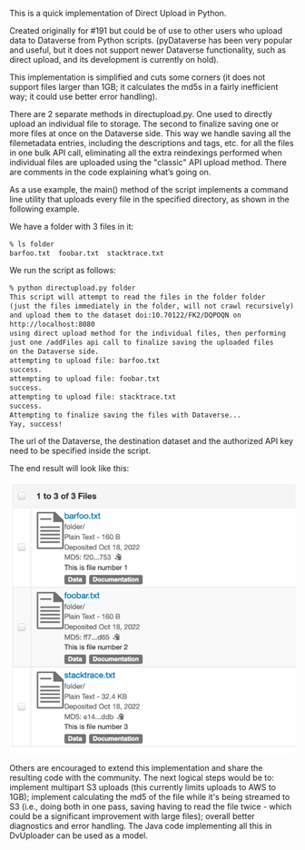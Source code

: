 This is a quick implementation of Direct Upload in Python.

Created originally for #191 but could be of use to other users who upload data to Dataverse from Python scripts. (pyDataverse has been very popular and useful, but it does not support newer Dataverse functionality, such as direct upload, and its development is currently on hold).

This implementation is simplified and cuts some corners (it does not support files larger than 1GB; it calculates the md5s in a fairly inefficient way; it could use better error handling).

There are 2 separate methods in directupload.py. One used to directly upload an individual file to storage. The second to finalize saving one or more files at once on the Dataverse side. This way we handle saving all the filemetadata entries, including the descriptions and tags, etc. for all the files in one bulk API call, eliminating all the extra reindexings performed when individual files are uploaded using the "classic" API upload method. There are comments in the code explaining what’s going on.

As a use example, the main() method of the script implements a command line utility that uploads every file in the specified directory, as shown in the following example.

We have a folder with 3 files in it:
```
% ls folder
barfoo.txt	foobar.txt	stacktrace.txt
```
We run the script as follows:
```
% python directupload.py folder
This script will attempt to read the files in the folder folder
(just the files immediately in the folder, will not crawl recursively)
and upload them to the dataset doi:10.70122/FK2/DQPOQN on http://localhost:8080
using direct upload method for the individual files, then performing
just one /addFiles api call to finalize saving the uploaded files
on the Dataverse side.
attempting to upload file: barfoo.txt
success.
attempting to upload file: foobar.txt
success.
attempting to upload file: stacktrace.txt
success.
Attempting to finalize saving the files with Dataverse...
Yay, success!
```
The url of the Dataverse, the destination dataset and the authorized API key need to be specified inside the script.

The end result will look like this:

![dataset page](files_uploaded.png)

Others are encouraged to extend this implementation and share the resulting code with the community. The next logical steps would be to: implement multipart S3 uploads (this currently limits uploads to AWS to 1GB); implement calculating the md5 of the file while it's being streamed to S3 (i.e., doing both in one pass, saving having to read the file twice - which could be a significant improvement with large files); overall better diagnostics and error handling. The Java code implementing all this in DvUploader can be used as a model.

